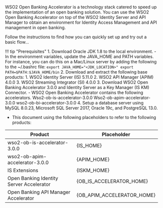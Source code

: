 WSO2 Open Banking Accelerator is a technology stack catered to speed up the implementation of an open banking solution. 
You can use the WSO2 Open Banking Accelerator on top of the WSO2 Identity Server and API Manager to obtain an environment 
for Identity Access Management and API management in open banking. 

Follow the instructions to find how you can quickly set up and try out a basic flow...

!!! tip "Prerequisites"
    1. Download Oracle JDK 1.8 to the local environment.
        - In the environment variables, update the JAVA_HOME and PATH variables. For instance, you can do this on a Mac/Linux server by adding the following to the ~/.bashrc file:
        ```
        export JAVA_HOME="<JDK_LOCATION>"
        export PATH=$PATH:$JAVA_HOME/bin
        ```
    2. Download and extract the following base products:
        1. WSO2 Identity Server (IS) 5.11.0 
        2. WSO2 API Manager (APIM) 4.0.0
        3. WSO2 Streaming Integrator (SI) 4.0.0
    3. Download WSO2 Open Banking Accelerator 3.0.0 and Identity Server as a Key Manager (IS KM) Connector.
        -  WSO2 Open Banking Accelerator contains the following accelerators.
           Wso2-ob-is-accelerator-3.0.0
           Wso2-ob-apim-accelerator-3.0.0
           wso2-ob-bi-accelerator-3.0.0
    4. Setup a database server using MySQL 8.0.23,  Microsoft SQL Server 2017, Oracle 19c, and PostgreSQL 13.0.

- This document using the following placeholders to refer to the following products:
        
| Product | Placeholder |
|---------|---------    |
|wso2-ob-is-accelerator-3.0.0|{IS_HOME}|
|wso2-ob-apim-accelerator-3.0.0|{APIM_HOME}|
|IS Extensions|{ISKM_HOME}|
|Open Banking Identity Server Accelerator|{OB_IS_ACCELERATOR_HOME}|
|Open Banking API Manager Accelerator |{OB_APIM_ACCELERATOR_HOME}|




    



